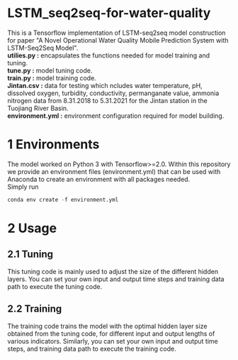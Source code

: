 # LSTM_seq2seq-for-water-quality
This is a Tensorflow implementation of LSTM-seq2seq model construction for paper "A Novel Operational Water Quality Mobile Prediction System with LSTM-Seq2Seq Model".<br/>
**utilies.py :** encapsulates the functions needed for model training and tuning.<br/>
**tune.py :**  model tuning code.<br/>
**train.py :** model training code.<br/>
**Jintan.csv :** data for testing which ncludes water temperature, pH, dissolved oxygen, turbidity, conductivity, permanganate value, ammonia nitrogen data from 8.31.2018 to 5.31.2021 for the Jintan station in the Tuojiang River Basin.<br/>
**environment.yml :** environment configuration required for model building.
# 1 Environments
The model worked on Python 3 with Tensorflow>=2.0. Within this repository we provide an environment files (environment.yml) that can be used with Anaconda to create an environment with all packages needed.<br/>
Simply run
```python
conda env create -f environment.yml
```
# 2 Usage
## 2.1 Tuning
This tuning code is mainly used to adjust the size of the different hidden layers. You can set your own input and output time steps and training data path to execute the tuning code.
## 2.2 Training
The training code trains the model with the optimal hidden layer size obtained from the tuning code, for different input and output lengths of various indicators. Similarly, you can set your own input and output time steps, and training data path to execute the training code.
